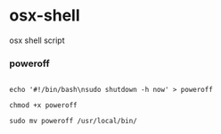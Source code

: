 # osx-shell
osx shell script


### poweroff 
```

echo '#!/bin/bash\nsudo shutdown -h now' > poweroff

chmod +x poweroff

sudo mv poweroff /usr/local/bin/

```
